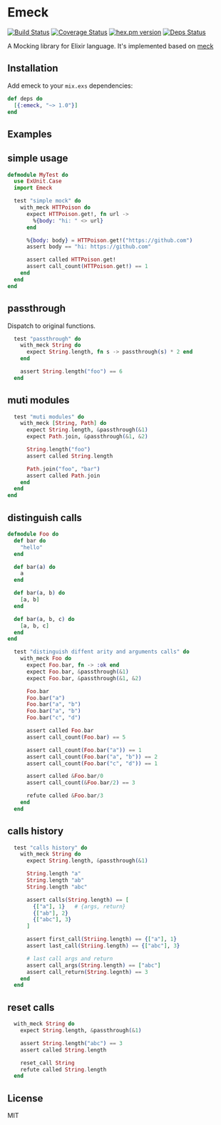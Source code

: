 # Emeck

[![Build Status](https://travis-ci.org/bencode/emeck.svg?branch=master)](https://travis-ci.org/bencode/emeck)
[![Coverage Status](https://coveralls.io/repos/bencode/emeck/badge.svg?branch=master)](https://coveralls.io/r/bencode/emeck?branch=master)
[![hex.pm version](https://img.shields.io/hexpm/v/emeck.svg)](https://hex.pm/packages/emeck)
[![Deps Status](https://beta.hexfaktor.org/badge/all/github/bencode/emeck.svg)](https://beta.hexfaktor.org/github/bencode/emeck)


A Mocking library for Elixir language. It's implemented based on [meck](https://github.com/eproxus/meck)


## Installation

Add emeck to your `mix.exs` dependencies:

```elixir
def deps do
  [{:emeck, "~> 1.0"}]
end
```

## Examples


## simple usage

```elixir
defmodule MyTest do
  use ExUnit.Case
  import Emeck

  test "simple mock" do
    with_meck HTTPoison do
      expect HTTPoison.get!, fn url ->
        %{body: "hi: " <> url}
      end

      %{body: body} = HTTPoison.get!("https://github.com")
      assert body == "hi: https://github.com"

      assert called HTTPoison.get!
      assert call_count(HTTPoison.get!) == 1
    end
  end
end
```


## passthrough

Dispatch to original functions.

```elixir
  test "passthrough" do
    with_meck String do
      expect String.length, fn s -> passthrough(s) * 2 end
    end

    assert String.length("foo") == 6
  end
```


## muti modules

```elixir
  test "muti modules" do
    with_meck [String, Path] do
      expect String.length, &passthrough(&1)
      expect Path.join, &passthrough(&1, &2)

      String.length("foo")
      assert called String.length

      Path.join("foo", "bar")
      assert called Path.join
    end
  end
end
```


## distinguish calls

```elixir
defmodule Foo do
  def bar do
    "hello"
  end

  def bar(a) do
    a
  end

  def bar(a, b) do
    [a, b]
  end

  def bar(a, b, c) do
    [a, b, c]
  end
end
```

```elixir
  test "distinguish diffent arity and arguments calls" do
    with_meck Foo do
      expect Foo.bar, fn -> :ok end
      expect Foo.bar, &passthrough(&1)
      expect Foo.bar, &passthrough(&1, &2)

      Foo.bar
      Foo.bar("a")
      Foo.bar("a", "b")
      Foo.bar("a", "b")
      Foo.bar("c", "d")

      assert called Foo.bar
      assert call_count(Foo.bar) == 5

      assert call_count(Foo.bar("a")) == 1
      assert call_count(Foo.bar("a", "b")) == 2
      assert call_count(Foo.bar("c", "d")) == 1

      assert called &Foo.bar/0
      assert call_count(&Foo.bar/2) == 3

      refute called &Foo.bar/3
    end
  end
```

## calls history

```elixir
  test "calls history" do
    with_meck String do
      expect String.length, &passthrough(&1)

      String.length "a"
      String.length "ab"
      String.length "abc"

      assert calls(String.length) == [
        {["a"], 1}   # {args, return}
        {["ab"], 2}
        {["abc"], 3}
      ]

      assert first_call(Striing.length) == {["a"], 1}
      assert last_call(Striing.length) == {["abc"], 3}

      # last call args and return
      assert call_args(String.length) == ["abc"]
      assert call_return(String.legnth) == 3
    end
  end
```

## reset calls

```elixir
  with_meck String do
    expect String.length, &passthrough(&1)

    assert String.length("abc") == 3
    assert called String.length

    reset_call String
    refute called String.length
  end
```


## License

MIT
